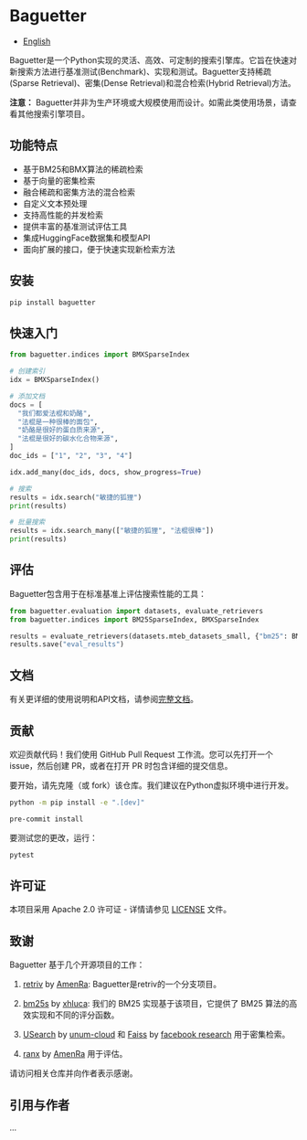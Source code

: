 # Baguetter
- [English](README.md)

Baguetter是一个Python实现的灵活、高效、可定制的搜索引擎库。它旨在快速对新搜索方法进行基准测试(Benchmark)、实现和测试。Baguetter支持稀疏(Sparse Retrieval)、密集(Dense Retrieval)和混合检索(Hybrid Retrieval)方法。

**注意：** Baguetter并非为生产环境或大规模使用而设计。如需此类使用场景，请查看其他搜索引擎项目。

## 功能特点

- 基于BM25和BMX算法的稀疏检索
- 基于向量的密集检索
- 融合稀疏和密集方法的混合检索
- 自定义文本预处理
- 支持高性能的并发检索
- 提供丰富的基准测试评估工具
- 集成HuggingFace数据集和模型API
- 面向扩展的接口，便于快速实现新检索方法

## 安装

```bash
pip install baguetter
```

## 快速入门

```python
from baguetter.indices import BMXSparseIndex

# 创建索引
idx = BMXSparseIndex()

# 添加文档
docs = [
  "我们都爱法棍和奶酪",
  "法棍是一种很棒的面包",
  "奶酪是很好的蛋白质来源",
  "法棍是很好的碳水化合物来源",
]
doc_ids = ["1", "2", "3", "4"]

idx.add_many(doc_ids, docs, show_progress=True)

# 搜索
results = idx.search("敏捷的狐狸")
print(results)

# 批量搜索
results = idx.search_many(["敏捷的狐狸", "法棍很棒"])
print(results)
```

## 评估

Baguetter包含用于在标准基准上评估搜索性能的工具：

```python
from baguetter.evaluation import datasets, evaluate_retrievers
from baguetter.indices import BM25SparseIndex, BMXSparseIndex

results = evaluate_retrievers(datasets.mteb_datasets_small, {"bm25": BM25SparseIndex, "bmx": BMXSparseIndex})
results.save("eval_results")
```

## 文档

有关更详细的使用说明和API文档，请参阅[完整文档](https://github.com/mixedbread-ai/baguetter/docs)。

## 贡献

欢迎贡献代码！我们使用 GitHub Pull Request 工作流。您可以先打开一个 issue，然后创建 PR，或者在打开 PR 时包含详细的提交信息。

要开始，请先克隆（或 fork）该仓库。我们建议在Python虚拟环境中进行开发。

```sh
python -m pip install -e ".[dev]"

pre-commit install
```

要测试您的更改，运行：

```sh
pytest
```

## 许可证

本项目采用 Apache 2.0 许可证 - 详情请参见 [LICENSE](LICENSE) 文件。

## 致谢

Baguetter 基于几个开源项目的工作：

1. [retriv](https://github.com/AmenRa/retriv) by [AmenRa](https://github.com/AmenRa):
   Baguetter是retriv的一个分支项目。

2. [bm25s](https://github.com/xhluca/bm25s) by [xhluca](https://github.com/xhluca):
   我们的 BM25 实现基于该项目，它提供了 BM25 算法的高效实现和不同的评分函数。

3. [USearch](https://github.com/unum-cloud/usearch) by [unum-cloud](https://github.com/unum-cloud) 和 [Faiss](https://github.com/facebookresearch/faiss) by [facebook research](https://github.com/facebookresearch) 用于密集检索。

4. [ranx](https://github.com/AmenRa/ranx) by [AmenRa](https://github.com/AmenRa) 用于评估。

请访问相关仓库并向作者表示感谢。

## 引用与作者

...
